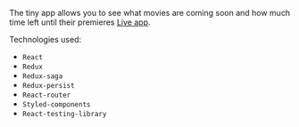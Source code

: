 The tiny app allows you to see what movies are coming soon and how much time left until their premieres [Live app](https://days-till.maksakymenko.now.sh/).

Technologies used:

- `React`
- `Redux`
- `Redux-saga`
- `Redux-persist`
- `React-router`
- `Styled-components`
- `React-testing-library`

